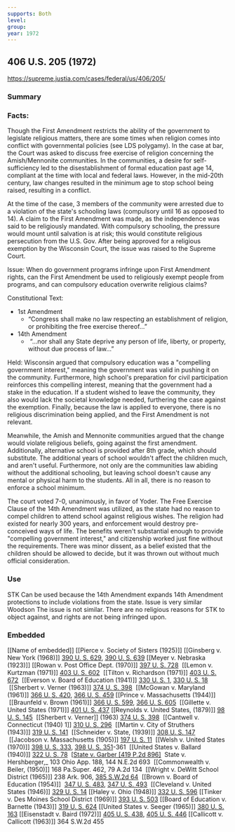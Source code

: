 ```yaml
---
supports: Both
level: 
group: 
year: 1972
---
```

## 406 U.S. 205 (1972)

https://supreme.justia.com/cases/federal/us/406/205/

### Summary

### Facts:
Though the First Amendment restricts the ability of the government to legislate religious matters, there are some times when religion comes into conflict with governmental policies (see LDS polygamy). In the case at bar, the Court was asked to discuss free exercise of religion concerning the Amish/Mennonite communities. In the communities, a desire for self-sufficiency led to the disestablishment of formal education past age 14, compliant at the time with local and federal laws. However, in the mid-20th century, law changes resulted in the minimum age to stop school being raised, resulting in a conflict.  

At the time of the case, 3 members of the community were arrested due to a violation of the state's schooling laws (compulsory until 16 as opposed to 14). A claim to the First Amendment was made, as the independence was said to be religiously mandated. With compulsory schooling, the pressure would mount until salvation is at risk; this would constitute religious persecution from the U.S. Gov. After being approved for a religious exemption by the Wisconsin Court, the issue was raised to the Supreme Court. 

Issue: 
When do government programs infringe upon First Amendment rights, can the First Amendment be used to religiously exempt people from programs, and can compulsory education overwrite religious claims?

Constitutional Text:
- 1st Amendment
	- “Congress shall make no law respecting an establishment of religion, or prohibiting the free exercise thereof…”
- 14th Amendment
	-  “...nor shall any State deprive any person of life, liberty, or property, without due process of law...”

Held: 
Wisconsin argued that compulsory education was a "compelling government interest," meaning the government was valid in pushing it on the community. Furthermore, high school's preparation for civil participation reinforces this compelling interest, meaning that the government had a stake in the education. If a student wished to leave the community, they also would lack the societal knowledge needed, furthering the case against the exemption. Finally, because the law is applied to everyone, there is no religious discrimination being applied, and the First Amendment is not relevant.

Meanwhile, the Amish and Mennonite communities argued that the change would violate religious beliefs, going against the first amendment. Additionally, alternative school is provided after 8th grade, which should substitute. The additional years of school wouldn't affect the children much, and aren't useful. Furthermore, not only are the communities law abiding without the additional schooling, but leaving school doesn't cause any mental or physical harm to the students. All in all, there is no reason to enforce a school minimum.

The court voted 7-0, unanimously, in favor of Yoder. The Free Exercise Clause of the 14th Amendment was utilized, as the state had no reason to compel children to attend school against religious wishes. The religion had existed for nearly 300 years, and enforcement would destroy pre-conceived ways of life. The benefits weren't substantial enough to provide "compelling government interest," and citizenship worked just fine without the requirements. There was minor dissent, as a belief existed that the children should be allowed to decide, but it was thrown out without much official consideration.

### Use

STK
	Can be used because the 14th Amendment expands 14th Amendment protections to include violations from the state.
	Issue is very similar
Woodson
	The issue is not similar. There are no religious reasons for STK to object against, and rights are not being infringed upon.

### Embedded

[[Name of embedded]]
[[Pierce v. Society of Sisters (1925)]]
[[Ginsberg v. New York (1968)]] [390 U. S. 629](https://supreme.justia.com/cases/federal/us/390/629/), [390 U. S. 639](https://supreme.justia.com/cases/federal/us/390/629/#639)
[[Meyer v. Nebraska (1923)]]
[[Rowan v. Post Office Dept. (1970)]] [397 U. S. 728](https://supreme.justia.com/cases/federal/us/397/728/)
 [[Lemon v. Kurtzman (1971)]] [403 U. S. 602](https://supreme.justia.com/cases/federal/us/403/602/)
 [[Tilton v. Richardson (1971)]] [403 U. S. 672](https://supreme.justia.com/cases/federal/us/403/672/)
 [[Everson v. Board of Education (1941)]] [330 U. S. 1](https://supreme.justia.com/cases/federal/us/330/1/), [330 U. S. 18](https://supreme.justia.com/cases/federal/us/330/1/#18)
 [[Sherbert v. Verner (1963)]] [374 U. S. 398](https://supreme.justia.com/cases/federal/us/374/398/)
 [[McGowan v. Maryland (1961)]] [366 U. S. 420](https://supreme.justia.com/cases/federal/us/366/420/), [366 U. S. 459](https://supreme.justia.com/cases/federal/us/366/420/#459)
[[Prince v. Massachusetts (1944)]]
 [[Braunfeld v. Brown (1961)]] [366 U. S. 599](https://supreme.justia.com/cases/federal/us/366/599/), [366 U. S. 605](https://supreme.justia.com/cases/federal/us/366/599/#605)
 [[Gillette v. United States (1971)]] [401 U. S. 437](https://supreme.justia.com/cases/federal/us/401/437/)
[[Reynolds v. United States, (1879)]] [98 U. S. 145](https://supreme.justia.com/cases/federal/us/98/145/)
 [[Sherbert v. Verner]] (1963) [374 U. S. 398](https://supreme.justia.com/cases/federal/us/374/398/)
 [[Cantwell v. Connecticut (1940) 1]] [310 U. S. 296](https://supreme.justia.com/cases/federal/us/310/296/)
 [[Martin v. City of Struthers (1943)]] [319 U. S. 141](https://supreme.justia.com/cases/federal/us/319/141/)
 [[Schneider v. State, (1939)]] [308 U. S. 147](https://supreme.justia.com/cases/federal/us/308/147/)
 [[Jacobson v. Massachusetts (1905)]] [197 U. S. 11](https://supreme.justia.com/us/197/11/)
 [[Welsh v. United States (1970)]] [398 U. S. 333](https://supreme.justia.com/cases/federal/us/398/333/), [398 U. S. 351](https://supreme.justia.com/cases/federal/us/398/333/#351)-361
 [[United States v. Ballard (1940)]] [322 U. S. 78](https://supreme.justia.com/cases/federal/us/322/78/)
 [[State v. Garber [419 P.2d 896]](https://supreme.justia.com/cases/kansas/supreme-court/1966/44-583-0.html)
 State v. Hershberger,_ 103 Ohio App. 188, 144 N.E.2d 693
 [[Commonwealth v. Beiler, (1950)]] 168 Pa.Super. 462, 79 A.2d 134
 [[Wright v. DeWitt School District (1965)]] 238 Ark. 906, [385 S.W.2d 64](https://supreme.justia.com/cases/arkansas/supreme-court/1965/5-3408-0.html)
 [[Brown v. Board of Education (1954)]]  [347 U. S. 483](https://supreme.justia.com/cases/federal/us/347/483/), [347 U. S. 493](https://supreme.justia.com/cases/federal/us/347/483/#493)
 [[Cleveland v. United States (1946)]] [329 U. S. 14](https://supreme.justia.com/cases/federal/us/329/14/)
[[Haley v. Ohio (1948)]] [332 U. S. 596](https://supreme.justia.com/cases/federal/us/332/596/)
[[Tinker v. Des Moines School District (1969)]] [393 U. S. 503](https://supreme.justia.com/cases/federal/us/393/503/)
[[Board of Education v. Barnette (1943)]] [319 U. S. 624](https://supreme.justia.com/cases/federal/us/319/624/)
[[United States v. Seeger (1965)]] [380 U. S. 163](https://supreme.justia.com/cases/federal/us/380/163/)
[[Eisenstadt v. Baird (1972)]] [405 U. S. 438](https://supreme.justia.com/cases/federal/us/405/438/), [405 U. S. 446](https://supreme.justia.com/cases/federal/us/405/438/#446)
[[Callicott v. Callicott (1963)]] 364 S.W.2d 455
